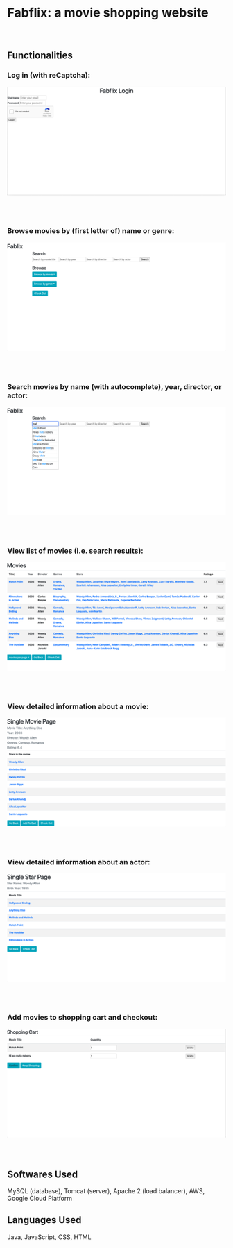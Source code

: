 # Fabflix: a movie shopping website
###### <br/>
## Functionalities
### Log in (with reCaptcha):
![log in](https://github.com/Mescetina/Fabflix/blob/master/screenshots/login.png)
###### <br/>
### Browse movies by (first letter of) name or genre:
![browse movies](https://github.com/Mescetina/Fabflix/blob/master/screenshots/browse-movies.png)
###### <br/>
### Search movies by name (with autocomplete), year, director, or actor:
![search movies](https://github.com/Mescetina/Fabflix/blob/master/screenshots/search-movies.png)
###### <br/>
### View list of movies (i.e. search results):
![movie list](https://github.com/Mescetina/Fabflix/blob/master/screenshots/movie-list.png)
###### <br/>
### View detailed information about a movie:
![single movie](https://github.com/Mescetina/Fabflix/blob/master/screenshots/single-movie.png)
###### <br/>
### View detailed information about an actor:
![single star](https://github.com/Mescetina/Fabflix/blob/master/screenshots/single-star.png)
###### <br/>
### Add movies to shopping cart and checkout:
![checkout](https://github.com/Mescetina/Fabflix/blob/master/screenshots/checkout.png)
###### <br/>
## Softwares Used
MySQL (database), Tomcat (server), Apache 2 (load balancer), AWS, Google Cloud Platform
## Languages Used
Java, JavaScript, CSS, HTML
